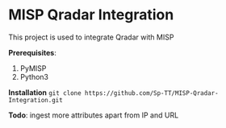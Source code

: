 # MISP Qradar Integration
 This project is used to integrate Qradar with MISP

**Prerequisites**:
1. PyMISP
2. Python3

**Installation**
```git clone https://github.com/Sp-TT/MISP-Qradar-Integration.git```

**Todo**:
ingest more attributes apart from IP and URL


